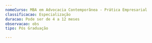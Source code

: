 ```yaml
---
nomeCurso: MBA em Advocacia Contemporânea - Prática Empresarial
classificacao: Especialização
duracao: Pode ser de 4 a 12 meses
observacao: obs
tipo: Pós Graduação

---
```


